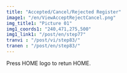 ```yaml
---
title: "Accepted/Cancel/Rejected Register"
image1: "/en/ViewAcceptRejectCancel.png"
img_title1: "Picture 01"
img1_coords1: "240,471,275,500"
img1_link1: "/post/en/step77"
tranvi : "/post/vi/step83/"
tranen : "/post/en/step83/"
---
```

Press HOME logo to retun HOME.